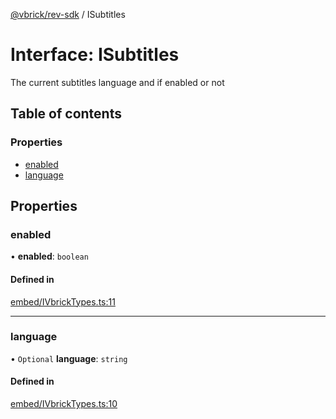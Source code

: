 [@vbrick/rev-sdk](../README.md) / ISubtitles

# Interface: ISubtitles

The current subtitles language and if enabled or not

## Table of contents

### Properties

- [enabled](ISubtitles.md#enabled)
- [language](ISubtitles.md#language)

## Properties

### enabled

• **enabled**: `boolean`

#### Defined in

[embed/IVbrickTypes.ts:11](https://github.com/vbrick/rev-sdk-js/blob/384c0dd/src/embed/IVbrickTypes.ts#L11)

___

### language

• `Optional` **language**: `string`

#### Defined in

[embed/IVbrickTypes.ts:10](https://github.com/vbrick/rev-sdk-js/blob/384c0dd/src/embed/IVbrickTypes.ts#L10)
